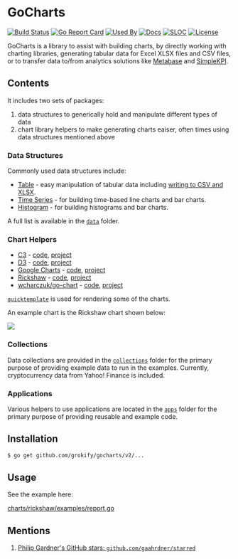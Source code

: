 GoCharts
========

[![Build Status][build-status-svg]][build-status-url]
[![Go Report Card][goreport-svg]][goreport-url]
[![Used By][used-by-svg]][used-by-url]
[![Docs][docs-godoc-svg]][docs-godoc-url]
[![SLOC][loc-svg]][repo-url]
[![License][license-svg]][license-url]

GoCharts is a library to assist with building charts, by directly working with charting libraries, generating tabular data for Excel XLSX files and CSV files, or to transfer data to/from analytics solutions like [Metabase](https://pkg.go.dev/github.com/grokify/go-metabase/metabaseutil) and [SimpleKPI](https://pkg.go.dev/github.com/grokify/go-simplekpi/simplekpiutil).

## Contents

It includes two sets of packages:

1. data structures to generically hold and manipulate different types of data
1. chart library helpers to make generating charts eaiser, often times using data structures mentioned above

### Data Structures

Commonly used data structures include:

* [Table](https://pkg.go.dev/github.com/grokify/gocharts/v2/data/table) - easy manipulation of tabular data including [writing to CSV and XLSX](data/table/write.go).
* [Time Series](https://pkg.go.dev/github.com/grokify/gocharts/v2/data/timeseries) - for building time-based line charts and bar charts.
* [Histogram](https://pkg.go.dev/github.com/grokify/gocharts/v2/data/histogram) - for building histograms and bar charts.

A full list is available in the [`data`](data) folder.

### Chart Helpers

* [C3](https://pkg.go.dev/github.com/grokify/gocharts/v2/charts/c3) - [code](charts/c3), [project](https://c3js.org/)
* [D3](https://pkg.go.dev/github.com/grokify/gocharts/v2/charts/d3) - [code](charts/d3), [project](https://d3js.org/)
* [Google Charts](https://pkg.go.dev/github.com/grokify/gocharts/v2/charts/google) - [code](charts/google), [project](https://developers.google.com/chart/interactive/docs)
* [Rickshaw](https://pkg.go.dev/github.com/grokify/gocharts/v2/charts/rickshaw) - [code](charts/rickshaw), [project](https://github.com/shutterstock/rickshaw)
* [wcharczuk/go-chart](https://pkg.go.dev/github.com/grokify/gocharts/v2/charts/wchart) - [code](charts/wchart), [project](https://github.com/wcharczuk/go-chart)

[`quicktemplate`](https://github.com/valyala/quicktemplate) is used for rendering some of the charts.

An example chart is the Rickshaw chart shown below:

![](charts/rickshaw/graph_example_2.png)

### Collections

Data collections are provided in the [`collections`](collections) folder for the primary purpose of providing example data to run in the examples. Currently, cryptocurrency data from Yahoo! Finance is included.

### Applications

Various helpers to use applications are located in the [`apps`](apps) folder for the primary purpose of providing reusable and example code.

## Installation

```bash
$ go get github.com/grokify/gocharts/v2/...
```

## Usage

See the example here:

[charts/rickshaw/examples/report.go](charts/rickshaw/examples/report.go)

 [build-status-svg]: https://github.com/grokify/gocharts/actions/workflows/test.yaml/badge.svg?branch=master
 [build-status-url]: https://github.com/grokify/gocharts/actions/workflows/test.yaml
 [goreport-svg]: https://goreportcard.com/badge/github.com/grokify/gocharts
 [goreport-url]: https://goreportcard.com/report/github.com/grokify/gocharts
 [docs-godoc-svg]: https://pkg.go.dev/badge/github.com/grokify/gocharts
 [docs-godoc-url]: https://pkg.go.dev/github.com/grokify/gocharts/v2
 [license-svg]: https://img.shields.io/badge/license-MIT-blue.svg
 [license-url]: https://github.com/grokify/gocharts/blob/master/LICENSE
 [used-by-svg]: https://sourcegraph.com/github.com/grokify/gocharts/-/badge.svg
 [used-by-url]: https://sourcegraph.com/github.com/grokify/gocharts?badge
 [loc-svg]: https://tokei.rs/b1/github/grokify/gocharts
 [repo-url]: https://github.com/grokify/gocharts

 ## Mentions

 1. [Philip Gardner's GitHub stars: `github.com/gaahrdner/starred`](https://github.com/gaahrdner/starred)